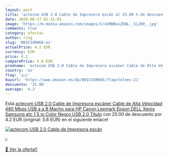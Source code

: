 ```yaml
---
layout: post
title: 'actecom USB 2.0 Cable de Impresora escán al 25.00 % de descuento'
date: 2020-06-27 01:31:01
image: 'https://m.media-amazon.com/images/I/41MBBusZENL._SL200_.jpg'
comments: true
category: ofertas
author: ring
slug: 'B01CSXRWG6-es'
actualPrice: 4.2 EUR
currency: EUR
price: 4.2
comparePrice: 5.6 EUR
prodname: 'actecom USB 2.0 Cable de Impresora escáner Cable de Alta Velocidad 480 Mbps USB a a B Macho para HP  Canon  Lexmark  Epson  DELL  Xerox  Samsung etc  1 5 m  Color Negro USB 2.0 Título'
country: 'es'
flag: '🇪🇸'
buyurl: 'https://www.amazon.es/dp/B01CSXRWG6/?tag=tolees-21'
descuento: '25.00'
average: '4.2'
---
```


Está [actecom USB 2.0 Cable de Impresora escáner Cable de Alta Velocidad 480 Mbps USB a a B Macho para HP  Canon  Lexmark  Epson  DELL  Xerox  Samsung etc  1 5 m  Color Negro USB 2.0 Título](https://www.amazon.es/dp/B01CSXRWG6/?tag=tolees-21) con 25.00 de descuento por 4.2 EUR (original: 5.6 EUR) en el siguiente enlace!

[![actecom USB 2.0 Cable de Impresora escán](https://m.media-amazon.com/images/I/41MBBusZENL._SL200_.jpg)](https://www.amazon.es/dp/B01CSXRWG6/?tag=tolees-21)

ℹ️:


[🛒 Ver la oferta!!](https://www.amazon.es/dp/B01CSXRWG6/?tag=tolees-21)
